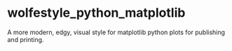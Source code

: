 # wolfestyle_python_matplotlib
A more modern, edgy, visual style for matplotlib python plots for publishing and printing.
